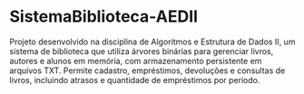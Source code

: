 # SistemaBiblioteca-AEDII
Projeto desenvolvido na disciplina de Algoritmos e Estrutura de Dados II, um sistema de biblioteca que utiliza árvores binárias para gerenciar livros, autores e alunos em memória, com armazenamento persistente em arquivos TXT. Permite cadastro, empréstimos, devoluções e consultas de livros, incluindo atrasos e quantidade de empréstimos por período.
